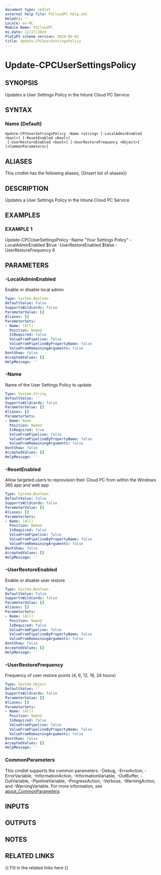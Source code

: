 ```yaml
---
document type: cmdlet
external help file: PSCloudPC-Help.xml
HelpUri: ''
Locale: en-NL
Module Name: PSCloudPC
ms.date: 11/27/2024
PlatyPS schema version: 2024-05-01
title: Update-CPCUserSettingsPolicy
---
```


# Update-CPCUserSettingsPolicy

## SYNOPSIS

Updates a User Settings Policy in the Intune Cloud PC Service

## SYNTAX

### Name (Default)

```
Update-CPCUserSettingsPolicy -Name <string> [-LocalAdminEnabled <bool>] [-ResetEnabled <bool>]
 [-UserRestoreEnabled <bool>] [-UserRestoreFrequency <Object>] [<CommonParameters>]
```

## ALIASES

This cmdlet has the following aliases,
  {{Insert list of aliases}}

## DESCRIPTION

Updates a User Settings Policy in the Intune Cloud PC Service

## EXAMPLES

### EXAMPLE 1

Update-CPCUserSettingsPolicy -Name "Your Settings Policy" -LocalAdminEnabled $true -UserRestoreEnabled $false -UserRestoreFrequency 6

## PARAMETERS

### -LocalAdminEnabled

Enable or disable local admin

```yaml
Type: System.Boolean
DefaultValue: False
SupportsWildcards: false
ParameterValue: []
Aliases: []
ParameterSets:
- Name: (All)
  Position: Named
  IsRequired: false
  ValueFromPipeline: false
  ValueFromPipelineByPropertyName: false
  ValueFromRemainingArguments: false
DontShow: false
AcceptedValues: []
HelpMessage: ''
```

### -Name

Name of the User Settings Policy to update

```yaml
Type: System.String
DefaultValue: ''
SupportsWildcards: false
ParameterValue: []
Aliases: []
ParameterSets:
- Name: Name
  Position: Named
  IsRequired: true
  ValueFromPipeline: false
  ValueFromPipelineByPropertyName: false
  ValueFromRemainingArguments: false
DontShow: false
AcceptedValues: []
HelpMessage: ''
```

### -ResetEnabled

Allow targeted users to reprovision their Cloud PC from within the Windows 365 app and web app

```yaml
Type: System.Boolean
DefaultValue: False
SupportsWildcards: false
ParameterValue: []
Aliases: []
ParameterSets:
- Name: (All)
  Position: Named
  IsRequired: false
  ValueFromPipeline: false
  ValueFromPipelineByPropertyName: false
  ValueFromRemainingArguments: false
DontShow: false
AcceptedValues: []
HelpMessage: ''
```

### -UserRestoreEnabled

Enable or disable user restore

```yaml
Type: System.Boolean
DefaultValue: False
SupportsWildcards: false
ParameterValue: []
Aliases: []
ParameterSets:
- Name: (All)
  Position: Named
  IsRequired: false
  ValueFromPipeline: false
  ValueFromPipelineByPropertyName: false
  ValueFromRemainingArguments: false
DontShow: false
AcceptedValues: []
HelpMessage: ''
```

### -UserRestoreFrequency

Frequency of user restore points (4, 6, 12, 16, 24 hours)

```yaml
Type: System.Object
DefaultValue: ''
SupportsWildcards: false
ParameterValue: []
Aliases: []
ParameterSets:
- Name: (All)
  Position: Named
  IsRequired: false
  ValueFromPipeline: false
  ValueFromPipelineByPropertyName: false
  ValueFromRemainingArguments: false
DontShow: false
AcceptedValues: []
HelpMessage: ''
```

### CommonParameters

This cmdlet supports the common parameters: -Debug, -ErrorAction, -ErrorVariable,
-InformationAction, -InformationVariable, -OutBuffer, -OutVariable, -PipelineVariable,
-ProgressAction, -Verbose, -WarningAction, and -WarningVariable. For more information, see
[about_CommonParameters](https://go.microsoft.com/fwlink/?LinkID=113216).

## INPUTS

## OUTPUTS

## NOTES

## RELATED LINKS

{{ Fill in the related links here }}

